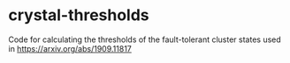 # crystal-thresholds
Code for calculating the thresholds of the fault-tolerant cluster states used in https://arxiv.org/abs/1909.11817
